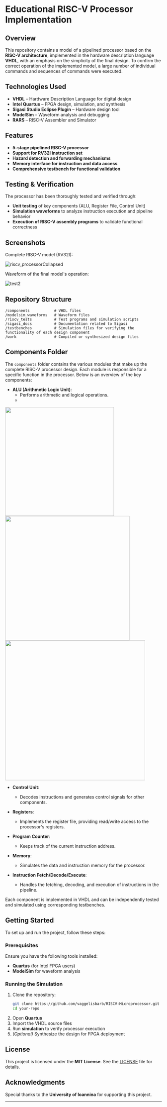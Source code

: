 # Educational RISC-V Processor Implementation  

## Overview
This repository contains a model of a pipelined processor based on the **RISC-V architecture**, implemented in the hardware description language **VHDL**, with an emphasis on the simplicity of the final design.
To confirm the correct operation of the implemented model, a large number of individual commands and sequences of commands were executed.

## Technologies Used  
- **VHDL** – Hardware Description Language for digital design  
- **Intel Quartus** – FPGA design, simulation, and synthesis
- **Sigasi Studio Eclipse Plugin** – Hardware design tool 
- **ModelSim** – Waveform analysis and debugging  
- **RARS** – RISC-V Assembler and Simulator 

## Features  
- **5-stage pipelined RISC-V processor**  
- **Support for RV32I instruction set**  
- **Hazard detection and forwarding mechanisms**  
- **Memory interface for instruction and data access**  
- **Comprehensive testbench for functional validation**  

## Testing & Verification  
The processor has been thoroughly tested and verified through:  
- **Unit testing** of key components (ALU, Register File, Control Unit)  
- **Simulation waveforms** to analyze instruction execution and pipeline behavior  
- **Execution of RISC-V assembly programs** to validate functional correctness  

## Screenshots  

Complete RISC-V model (RV32I):  

![riscv_processorCollapsed](https://github.com/user-attachments/assets/639215f8-6ce8-4b68-a552-2734b2b7a43d)

Waveform of the final model's operation:

![test2](https://github.com/user-attachments/assets/fcbdbaac-c437-4d6d-ac0b-569198e8c105)


## Repository Structure  
```
/components           # VHDL files
/modelsim_waveforms   # Waveform files
/riscv_tests          # Test programs and simulation scripts  
/sigasi_docs          # Documentation related to Sigasi
/testbenches          # Simulation files for verifying the functionality of each design component
/work                 # Compiled or synthesized design files
```

## Components Folder

The `components` folder contains the various modules that make up the complete RISC-V processor design. Each module is responsible for a specific function in the processor. Below is an overview of the key components:

- **ALU (Arithmetic Logic Unit)**: 
  - Performs arithmetic and logical operations.
  - 
<img src="https://github.com/user-attachments/assets/8d2a670f-ffe9-4a88-b754-60d9738e7cbb" width="350" /> 
<img src="https://github.com/user-attachments/assets/f7bd47fe-4e58-4832-816f-ef6602b34d97" width="400" /> 
<img src="https://github.com/user-attachments/assets/ad8299d1-5101-43ae-9850-c8504408eb76" width="450" />

- **Control Unit**: 
  - Decodes instructions and generates control signals for other components.

- **Registers**: 
  - Implements the register file, providing read/write access to the processor's registers.

- **Program Counter**: 
  - Keeps track of the current instruction address.

- **Memory**: 
  - Simulates the data and instruction memory for the processor.

- **Instruction Fetch/Decode/Execute**: 
  - Handles the fetching, decoding, and execution of instructions in the pipeline.

Each component is implemented in VHDL and can be independently tested and simulated using corresponding testbenches.

## Getting Started  
To set up and run the project, follow these steps:  

### Prerequisites  
Ensure you have the following tools installed:  
- **Quartus** (for Intel FPGA users)  
- **ModelSim** for waveform analysis  

### Running the Simulation  
1. Clone the repository:  
   ```sh
   git clone https://github.com/vaggelisbarb/RISCV-Microprocessor.git
   cd your-repo
   ```
2. Open **Quartus**  
3. Import the VHDL source files  
4. Run **simulation** to verify processor execution  
5. *(Optional)* Synthesize the design for FPGA deployment  

## License  
This project is licensed under the **MIT License**. See the [LICENSE](LICENSE) file for details.  

## Acknowledgments  
Special thanks to the **University of Ioannina** for supporting this project.  

---

